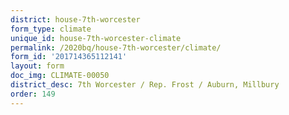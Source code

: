 ```yaml
---
district: house-7th-worcester
form_type: climate
unique_id: house-7th-worcester-climate
permalink: /2020bq/house-7th-worcester/climate/
form_id: '201714365112141'
layout: form
doc_img: CLIMATE-00050
district_desc: 7th Worcester / Rep. Frost / Auburn, Millbury
order: 149
---
```

